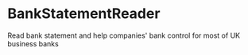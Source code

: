 # BankStatementReader
Read bank statement and help companies' bank control for most of UK business banks
